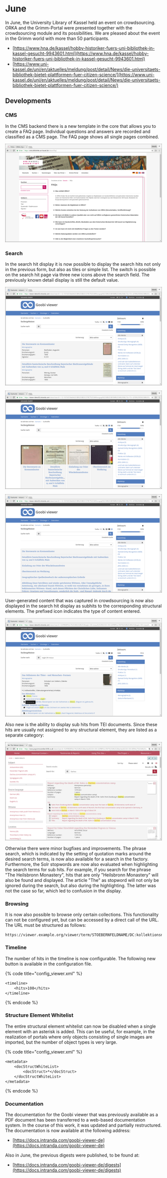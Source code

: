 # June

In June, the University Library of Kassel held an event on crowdsourcing. ORKA and the Grimm-Portal were presented together with the crowdsourcing module and its possibilities. We are pleased about the event in the Grimm world with more than 50 participants.

* [https://www.hna.de/kassel/hobby-historiker-fuers-uni-bibliothek-in-kassel-gesucht-9943601.html](https://www.hna.de/kassel/hobby-historiker-fuers-uni-bibliothek-in-kassel-gesucht-9943601.html)
* [https://www.uni-kassel.de/uni/en/aktuelles/meldung/post/detail/News/die-universitaets-bibliothek-bietet-plattformen-fuer-citizen-science/](https://www.uni-kassel.de/uni/en/aktuelles/meldung/post/detail/News/die-universitaets-bibliothek-bietet-plattformen-fuer-citizen-science/)

## Developments

### CMS

In the CMS backend there is a new template in the core that allows you to create a FAQ page. Individual questions and answers are recorded and classified as a CMS page. The FAQ page shows all single pages combined.

![FAQ in ORKA, realized via the CMS module](../.gitbook/assets/2018-06-faq-via-cms-in-orka.png)

### Search

In the search hit display it is now possible to display the search hits not only in the previous form, but also as tiles or simple list. The switch is possible on the search hit page via three new icons above the search field. The previously known detail display is still the default value.

![Search hit display in the previous detail display](../.gitbook/assets/2018-06-search-hits-details.png)

![Search hits displayed as tiles](../.gitbook/assets/2018-06-search-hits-tiles.png)

![Search hits displayed as a simple list](../.gitbook/assets/2018-06-search-hits-list.png)

User-generated content that was captured in crowdsourcing is now also displayed in the search hit display as subhits to the corresponding structural elements. The prefixed icon indicates the type of content entered.

![Search hit display with user-generated content from crowdsourcing](../.gitbook/assets/2018-06-search-hits-including-crowdsourcing.png)

Also new is the ability to display sub hits from TEI documents. Since these hits are usually not assigned to any structural element, they are listed as a separate category:

![Search hit list with TEI hits](../.gitbook/assets/2018-06-search-hits-from-tei.png)

Otherwise there were minor bugfixes and improvements. The phrase search, which is indicated by the setting of quotation marks around the desired search terms, is now also available for a search in the factory. Furthermore, the Solr stopwords are now also evaluated when highlighting the search terms for sub hits. For example, if you search for the phrase "The Heilsbronn Monastery", hits that are only "Heilsbronn Monastery" will also be found and displayed. The article "The" as stopword will not only be ignored during the search, but also during the highlighting. The latter was not the case so far, which led to confusion in the display.

### Browsing

It is now also possible to browse only certain collections. This functionality can not be configured yet, but can be accessed by a direct call of the URL. The URL must be structured as follows:

```text
https://viewer.example.org/viewer/term/STOEBERNFELDNAME/DC:kollektionsname/-/1/
```

### Timeline

The number of hits in the timeline is now configurable. The following new button is available in the configuration file.

{% code title="config\_viewer.xml" %}
```markup
<timeline>
    <hits>108</hits>
</timeline>
```
{% endcode %}

### Structure Element Whitelist 

The entire structural element whitelist can now be disabled when a single element with an asterisk is added. This can be useful, for example, in the realization of portals where only objects consisting of single images are imported, but the number of object types is very large.

{% code title="config\_viewer.xml" %}
```markup
<metadata>
    <docStructWhiteList>
        <docStruct>*</docStruct>
    </docStructWhiteList>
</metadata>
```
{% endcode %}

### Documentation 

The documentation for the Goobi viewer that was previously available as a PDF document has been transferred to a web-based documentation system. In the course of this work, it was updated and partially restructured. The documentation is now available at the following address: 

* [https://docs.intranda.com/goobi-viewer-de](https://docs.intranda.com/goobi-viewer-de) 

Also in June, the previous digests were published, to be found at: 

* [https://docs.intranda.com/goobi-viewer-de/digests](https://docs.intranda.com/goobi-viewer-de/digests)

